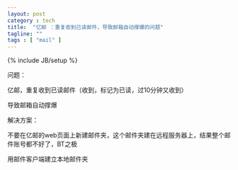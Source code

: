 ```yaml
---
layout: post
category : tech
title:  "亿邮 ：重复收到已读邮件，导致邮箱自动撑爆的问题"
tagline: ""
tags : [ "mail" ] 
---
```

{% include JB/setup %}

问题： 

亿邮，重复收到已读邮件（收到，标记为已读，过10分钟又收到）

导致邮箱自动撑爆

解决方案：

不要在亿邮的web页面上新建邮件夹，这个邮件夹建在远程服务器上，结果整个邮件账号都不好了，BT之极

用邮件客户端建立本地邮件夹 
